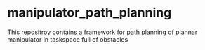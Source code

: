 # manipulator_path_planning
This repositroy contains a framework for path planning of plannar manipulator in taskspace full of obstacles
